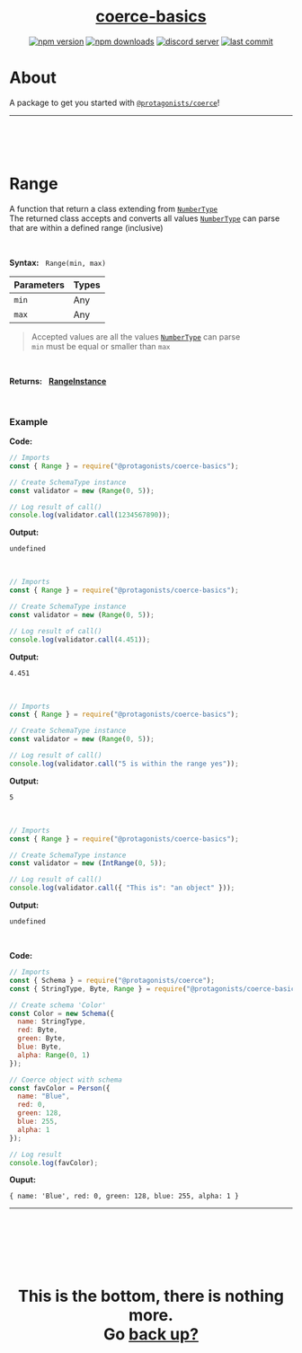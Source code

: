 <div id="top" align="center">

<h1><a href="https://github.com/ThePywon/coerce">coerce-basics</a></h1>
 
[![npm version](https://img.shields.io/npm/v/@protagonists/coerce-basics)](https://npmjs.com/package/@protagonists/coerce-basics)
[![npm downloads](https://img.shields.io/npm/dt/@protagonists/coerce-basics)](https://npmjs.com/package/@protagonists/coerce-basics)
[![discord server](https://img.shields.io/discord/937758194736955443?logo=discord&logoColor=white)](https://discord.gg/cwhj3EgqGP)
[![last commit](https://img.shields.io/github/last-commit/ThePywon/coerce-basics)](https://github.com/ThePywon/coerce-basics)
 
</div>


# About

A package to get you started with [`@protagonists/coerce`](https://www.npmjs.com/package/@protagonists/coerce)!

---

<br/><br/><br/>



# Range

A function that return a class extending from [`NumberType`](https://github.com/ThePywon/coerce-basics/blob/main/documentation/NumberType.md)  
The returned class accepts and converts all values [`NumberType`](https://github.com/ThePywon/coerce-basics/blob/main/documentation/NumberType.md) can parse that are within a defined range (inclusive)

<br/>

**Syntax:** &nbsp; `Range(min, max)`

|**Parameters**|**Types**|
|-|-|
|`min`|Any|
|`max`|Any|

> Accepted values are all the values [`NumberType`](https://github.com/ThePywon/coerce-basics/blob/main/documentation/NumberType.md) can parse  
> `min` must be equal or smaller than `max`

<br/>

**Returns:** &nbsp; [**RangeInstance**](https://github.com/ThePywon/coerce/blob/main/documentation/SchemaTypes/RangeInstance.md)

<br/>

### **Example**

**Code:**

```js
// Imports
const { Range } = require("@protagonists/coerce-basics");

// Create SchemaType instance
const validator = new (Range(0, 5));

// Log result of call()
console.log(validator.call(1234567890));
```

**Output:**

```
undefined
```

<br/>

```js
// Imports
const { Range } = require("@protagonists/coerce-basics");

// Create SchemaType instance
const validator = new (Range(0, 5));

// Log result of call()
console.log(validator.call(4.451));
```

**Output:**

```
4.451
```

<br/>

```js
// Imports
const { Range } = require("@protagonists/coerce-basics");

// Create SchemaType instance
const validator = new (Range(0, 5));

// Log result of call()
console.log(validator.call("5 is within the range yes"));
```

**Output:**

```
5
```

<br/>

```js
// Imports
const { Range } = require("@protagonists/coerce-basics");

// Create SchemaType instance
const validator = new (IntRange(0, 5));

// Log result of call()
console.log(validator.call({ "This is": "an object" }));
```

**Output:**

```
undefined
```

<br/>

**Code:**

```js
// Imports
const { Schema } = require("@protagonists/coerce");
const { StringType, Byte, Range } = require("@protagonists/coerce-basics");

// Create schema 'Color'
const Color = new Schema({
  name: StringType,
  red: Byte,
  green: Byte,
  blue: Byte,
  alpha: Range(0, 1)
});

// Coerce object with schema
const favColor = Person({
  name: "Blue",
  red: 0,
  green: 128,
  blue: 255,
  alpha: 1
});

// Log result
console.log(favColor);
```

**Ouput:**

```
{ name: 'Blue', red: 0, green: 128, blue: 255, alpha: 1 }
```

---

<br/><br/><br/><br/><br/>

<h1 align="center">This is the bottom, there is nothing more.<br/>
Go <a href="#top">back up?</a></h1>
